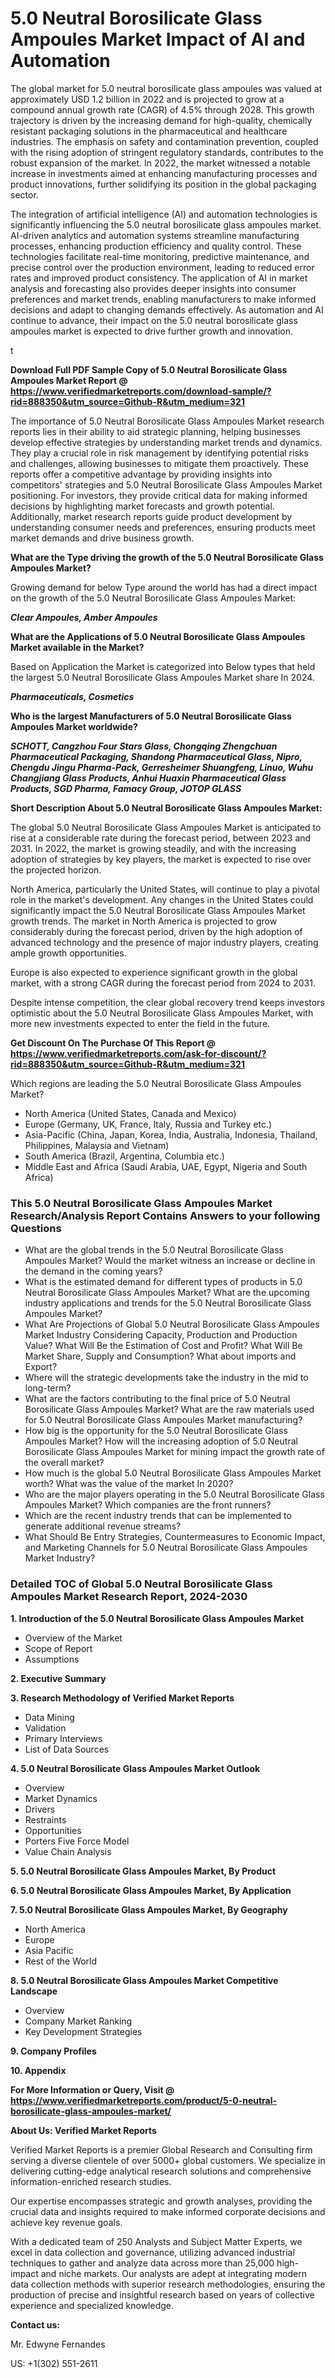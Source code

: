 <meta name="title" content="Global 5.0 Neutral Borosilicate Glass Ampoules Market Impact of AI and Automation"><meta name="description" content="The global market for 5.0 neutral borosilicate glass ampoules was valued at approximately USD 1.2 billion in 2022 and is projected to grow at a compound annual growth "><meta name="title" content="5.0 Neutral Borosilicate Glass Ampoules Market Size, Share, Scope, Trends, Growth, Opportunities, Analysis, Forecast"><h1>5.0 Neutral Borosilicate Glass Ampoules Market Impact of AI and Automation</h1><p>The global market for 5.0 neutral borosilicate glass ampoules was valued at approximately USD 1.2 billion in 2022 and is projected to grow at a compound annual growth rate (CAGR) of 4.5% through 2028. This growth trajectory is driven by the increasing demand for high-quality, chemically resistant packaging solutions in the pharmaceutical and healthcare industries. The emphasis on safety and contamination prevention, coupled with the rising adoption of stringent regulatory standards, contributes to the robust expansion of the market. In 2022, the market witnessed a notable increase in investments aimed at enhancing manufacturing processes and product innovations, further solidifying its position in the global packaging sector.</p><p>The integration of artificial intelligence (AI) and automation technologies is significantly influencing the 5.0 neutral borosilicate glass ampoules market. AI-driven analytics and automation systems streamline manufacturing processes, enhancing production efficiency and quality control. These technologies facilitate real-time monitoring, predictive maintenance, and precise control over the production environment, leading to reduced error rates and improved product consistency. The application of AI in market analysis and forecasting also provides deeper insights into consumer preferences and market trends, enabling manufacturers to make informed decisions and adapt to changing demands effectively. As automation and AI continue to advance, their impact on the 5.0 neutral borosilicate glass ampoules market is expected to drive further growth and innovation.</p>t</p><p id="" class=""><strong>Download Full PDF Sample Copy of 5.0 Neutral Borosilicate Glass Ampoules Market Report @ <a href="https://www.verifiedmarketreports.com/download-sample/?rid=888350&utm_source=Github-R&utm_medium=321" target="_blank">https://www.verifiedmarketreports.com/download-sample/?rid=888350&utm_source=Github-R&utm_medium=321</a></strong></p><p>The importance of&nbsp;5.0 Neutral Borosilicate Glass Ampoules Market research reports lies in their ability to aid strategic planning, helping businesses develop effective strategies by understanding market trends and dynamics. They play a crucial role in risk management by identifying potential risks and challenges, allowing businesses to mitigate them proactively. These reports offer a competitive advantage by providing insights into competitors' strategies and 5.0 Neutral Borosilicate Glass Ampoules Market positioning. For investors, they provide critical data for making informed decisions by highlighting market forecasts and growth potential. Additionally, market research reports guide product development by understanding consumer needs and preferences, ensuring products meet market demands and drive business growth.</p><p><strong>What are the&nbsp;Type driving the growth of the 5.0 Neutral Borosilicate Glass Ampoules Market?</strong></p><p id="" class="">Growing demand for below Type around the world has had a direct impact on the growth of the 5.0 Neutral Borosilicate Glass Ampoules Market:</p><em><strong>Clear Ampoules, Amber Ampoules</strong></em></p><strong>What are the&nbsp;Applications&nbsp;of 5.0 Neutral Borosilicate Glass Ampoules Market available in the Market?</strong></p><p id="" class="">Based on Application the Market is categorized into Below types that held the largest 5.0 Neutral Borosilicate Glass Ampoules Market share In 2024.</p><em><strong>Pharmaceuticals, Cosmetics</strong></em></p><strong>Who is the largest Manufacturers of 5.0 Neutral Borosilicate Glass Ampoules Market worldwide?</strong></p><p><em><strong>SCHOTT, Cangzhou Four Stars Glass, Chongqing Zhengchuan Pharmaceutical Packaging, Shandong Pharmaceutical Glass, Nipro, Chengdu Jingu Pharma-Pack, Gerresheimer Shuangfeng, Linuo, Wuhu Changjiang Glass Products, Anhui Huaxin Pharmaceutical Glass Products, SGD Pharma, Famacy Group, JOTOP GLASS</strong></em></p><p id="" class=""><strong>Short Description About 5.0 Neutral Borosilicate Glass Ampoules Market:</strong></p><p>The global 5.0 Neutral Borosilicate Glass Ampoules Market is anticipated to rise at a considerable rate during the forecast period, between 2023 and 2031. In 2022, the market is growing steadily, and with the increasing adoption of strategies by key players, the market is expected to rise over the projected horizon.</p><p>North America, particularly the United States, will continue to play a pivotal role in the market's development. Any changes in the United States could significantly impact the 5.0 Neutral Borosilicate Glass Ampoules Market growth trends. The market in North America is projected to grow considerably during the forecast period, driven by the high adoption of advanced technology and the presence of major industry players, creating ample growth opportunities.</p><p>Europe is also expected to experience significant growth in the global market, with a strong CAGR during the forecast period from 2024 to 2031.</p><p>Despite intense competition, the clear global recovery trend keeps investors optimistic about the 5.0 Neutral Borosilicate Glass Ampoules Market, with more new investments expected to enter the field in the future.</p><p id="" class=""><strong>Get Discount On The Purchase Of This Report @ <a href="https://www.verifiedmarketreports.com/ask-for-discount/?rid=888350&utm_source=Github-R&utm_medium=321" target="_blank">https://www.verifiedmarketreports.com/ask-for-discount/?rid=888350&utm_source=Github-R&utm_medium=321</a></strong></p>Which regions are leading the 5.0 Neutral Borosilicate Glass Ampoules Market?</p><ul><li>North America (United States, Canada and Mexico)</li><li>Europe (Germany, UK, France, Italy, Russia and Turkey etc.)</li><li>Asia-Pacific (China, Japan, Korea, India, Australia, Indonesia, Thailand, Philippines, Malaysia and Vietnam)</li><li>South America (Brazil, Argentina, Columbia etc.)</li><li>Middle East and Africa (Saudi Arabia, UAE, Egypt, Nigeria and South Africa)</li></ul><h3 id="" class="">This 5.0 Neutral Borosilicate Glass Ampoules Market Research/Analysis Report Contains Answers to your following Questions</h3><ul><li>What are the global trends in the 5.0 Neutral Borosilicate Glass Ampoules Market? Would the market witness an increase or decline in the demand in the coming years?</li><li>What is the estimated demand for different types of products in 5.0 Neutral Borosilicate Glass Ampoules Market? What are the upcoming industry applications and trends for the 5.0 Neutral Borosilicate Glass Ampoules Market?</li><li>What Are Projections of Global 5.0 Neutral Borosilicate Glass Ampoules Market Industry Considering Capacity, Production and Production Value? What Will Be the Estimation of Cost and Profit? What Will Be Market Share, Supply and Consumption? What about imports and Export?</li><li>Where will the strategic developments take the industry in the mid to long-term?</li><li>What are the factors contributing to the final price of 5.0 Neutral Borosilicate Glass Ampoules Market? What are the raw materials used for 5.0 Neutral Borosilicate Glass Ampoules Market manufacturing?</li><li>How big is the opportunity for the 5.0 Neutral Borosilicate Glass Ampoules Market? How will the increasing adoption of 5.0 Neutral Borosilicate Glass Ampoules Market for mining impact the growth rate of the overall market?</li><li>How much is the global 5.0 Neutral Borosilicate Glass Ampoules Market worth? What was the value of the market In 2020?</li><li>Who are the major players operating in the 5.0 Neutral Borosilicate Glass Ampoules Market? Which companies are the front runners?</li><li>Which are the recent industry trends that can be implemented to generate additional revenue streams?</li><li>What Should Be Entry Strategies, Countermeasures to Economic Impact, and Marketing Channels for 5.0 Neutral Borosilicate Glass Ampoules Market Industry?</li></ul><h3 id="" class="">Detailed TOC of Global 5.0 Neutral Borosilicate Glass Ampoules Market Research Report, 2024-2030</h3><p id="" class=""><strong>1. Introduction of the 5.0 Neutral Borosilicate Glass Ampoules Market</strong></p><ul><li>Overview of the Market</li><li>Scope of Report</li><li>Assumptions</li></ul><p id="" class=""><strong>2. Executive Summary</strong></p><p id="" class=""><strong>3. Research Methodology of Verified Market Reports</strong></p><ul><li>Data Mining</li><li>Validation</li><li>Primary Interviews</li><li>List of Data Sources</li></ul><p id="" class=""><strong>4. 5.0 Neutral Borosilicate Glass Ampoules Market Outlook</strong></p><ul><li>Overview</li><li>Market Dynamics</li><li>Drivers</li><li>Restraints</li><li>Opportunities</li><li>Porters Five Force Model</li><li>Value Chain Analysis</li></ul><p id="" class=""><strong>5. 5.0 Neutral Borosilicate Glass Ampoules Market, By Product</strong></p><p id="" class=""><strong>6. 5.0 Neutral Borosilicate Glass Ampoules Market, By Application</strong></p><p id="" class=""><strong>7. 5.0 Neutral Borosilicate Glass Ampoules Market, By Geography</strong></p><ul><li>North America</li><li>Europe</li><li>Asia Pacific</li><li>Rest of the World</li></ul><p id="" class=""><strong>8. 5.0 Neutral Borosilicate Glass Ampoules Market Competitive Landscape</strong></p><ul><li>Overview</li><li>Company Market Ranking</li><li>Key Development Strategies</li></ul><p id="" class=""><strong>9. Company Profiles</strong></p><p id="" class=""><strong>10. Appendix</strong></p><p id="" class=""><strong>For More Information or Query, Visit @ <a href="https://www.verifiedmarketreports.com/product/5-0-neutral-borosilicate-glass-ampoules-market/" target="_blank">https://www.verifiedmarketreports.com/product/5-0-neutral-borosilicate-glass-ampoules-market/</a></strong></p><p id="" class=""><strong>About Us: Verified Market Reports</strong></p><p id="" class="">Verified Market Reports is a premier Global Research and Consulting firm serving a diverse clientele of over 5000+ global customers. We specialize in delivering cutting-edge analytical research solutions and comprehensive information-enriched research studies.</p><p id="" class="">Our expertise encompasses strategic and growth analyses, providing the crucial data and insights required to make informed corporate decisions and achieve key revenue goals.</p><p id="" class="">With a dedicated team of 250 Analysts and Subject Matter Experts, we excel in data collection and governance, utilizing advanced industrial techniques to gather and analyze data across more than 25,000 high-impact and niche markets. Our analysts are adept at integrating modern data collection methods with superior research methodologies, ensuring the production of precise and insightful research based on years of collective experience and specialized knowledge.</p><p id="" class=""><strong>Contact us:</strong></p><p id="" class="">Mr. Edwyne Fernandes</p><p id="" class="">US: +1(302) 551-2611</p>